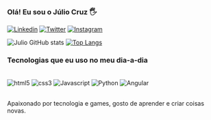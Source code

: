 ### Olá! Eu sou o Júlio Cruz 🖐️


[![Linkedin](https://img.shields.io/badge/LinkedIn-0077B5?style=for-the-badge&logo=linkedin&logoColor=white)](https://www.linkedin.com/in/juliocesarcruz14/)
[![Twitter]( https://img.shields.io/badge/Twitter-1DA1F2?style=for-the-badge&logo=twitter&logoColor=white)](https://x.com/NOsFerus1)
[![Instagram](https://img.shields.io/badge/Instagram-E4405F?style=for-the-badge&logo=instagram&logoColor=white)](https://www.instagram.com/nosferus1/)

![Julio GitHub stats](https://github-readme-stats.vercel.app/api?username=JulioCruzdev&show_icons=true&theme=radical)
[![Top Langs](https://github-readme-stats.vercel.app/api/top-langs/?username=JulioCruzdev)](https://github.com/anuraghazra/github-readme-stats)


### Tecnologias que eu uso no meu dia-a-dia

<div style="display: inline_block"><br/>
   <img align="center" alt="html5" src="https://img.shields.io/badge/HTML5-E34F26?style=for-the-badge&logo=html5&logoColor=white"/>
   <img align="center" alt="css3" src="https://img.shields.io/badge/CSS3-1572B6?style=for-the-badge&logo=css3&logoColor=white"/>
   <img align="center" alt="Javascript" src="https://img.shields.io/badge/JavaScript-F7DF1E?style=for-the-badge&logo=javascript&logoColor=black"/>
   <img align="center" alt="Python" src="https://img.shields.io/badge/Python-3776AB?style=for-the-badge&logo=python&logoColor=white"/>
   <img align="center" alt="Angular" src="https://img.shields.io/badge/Angular-DD0031?style=for-the-badge&logo=angular&logoColor=white"/>
</div><br/>

Apaixonado por tecnologia e games, gosto de aprender e criar coisas novas.
